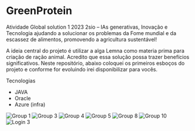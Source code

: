 # GreenProtein

Atividade Global solution 1 2023 2sio – IAs generativas, Inovação e Tecnologia ajudando a solucionar os problemas da Fome mundial e da escassez de alimentos, promovendo a agricultura sustentável!

A ideia central do projeto é utilizar a alga Lemna como materia prima para criação de ração animal. Acredito que essa solução possa trazer benefícios significativos. Neste repositório, abaixo coloquei os primeiros esboços do projeto e conforme for evoluindo irei disponibilizar para vocês.

Tecnologias 
- JAVA
- Oracle
- Azure (infra)

![Group 1](https://github.com/brunohashimotto/GreenProtein/assets/15908424/9fb52479-2971-44f9-9273-71592d561e59)
![Group 3](https://github.com/brunohashimotto/GreenProtein/assets/15908424/dfce1faa-45db-40f3-9147-6de4ea3b627e)
![Group 4](https://github.com/brunohashimotto/GreenProtein/assets/15908424/8175f700-22d7-4a29-9369-53cedc030fa3)
![Group 5](https://github.com/brunohashimotto/GreenProtein/assets/15908424/48445a3e-9244-4051-bf65-eca354bc841b)
![Group 8](https://github.com/brunohashimotto/GreenProtein/assets/15908424/7d02fd17-8b92-4fee-9d32-aa1ae8ed0287)
![Group 10](https://github.com/brunohashimotto/GreenProtein/assets/15908424/1f3af85a-b9fd-4fa7-949f-407328196d82)
![Login 3](https://github.com/brunohashimotto/GreenProtein/assets/15908424/5b2bbc7f-e27b-4f31-ac7c-36f444fec7c5)

